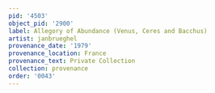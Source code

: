 ```yaml
---
pid: '4503'
object_pid: '2900'
label: Allegory of Abundance (Venus, Ceres and Bacchus)
artist: janbrueghel
provenance_date: '1979'
provenance_location: France
provenance_text: Private Collection
collection: provenance
order: '0043'
---
```

